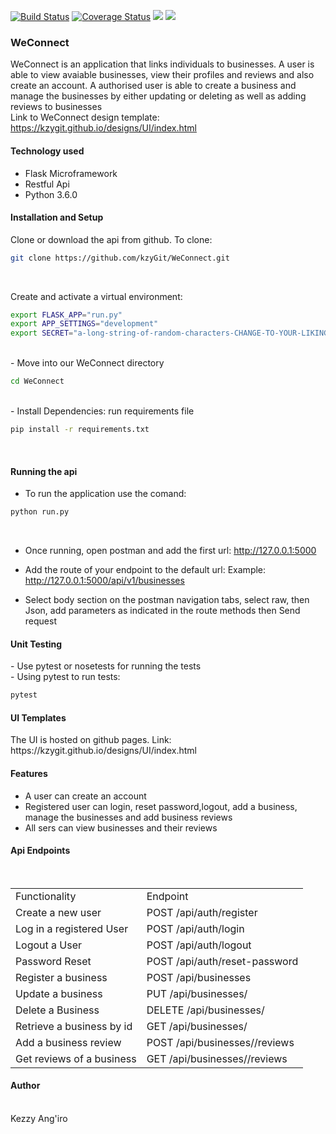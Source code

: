 [![Build Status](https://travis-ci.org/kzyGit/WeConnect.svg?branch=api)](https://travis-ci.org/kzyGit/WeConnect)
[![Coverage Status](https://coveralls.io/repos/github/kzyGit/WeConnect/badge.svg?branch=develop)](https://coveralls.io/github/kzyGit/WeConnect?branch=develop)
<a href="https://codeclimate.com/github/codeclimate/codeclimate/maintainability"><img src="https://api.codeclimate.com/v1/badges/a99a88d28ad37a79dbf6/maintainability" /></a>
<a href="https://codeclimate.com/github/codeclimate/codeclimate/test_coverage"><img src="https://api.codeclimate.com/v1/badges/a99a88d28ad37a79dbf6/test_coverage" /></a>

<h3>WeConnect</h3>

WeConnect is an application that links individuals to businesses. A user is able to view avaiable businesses, view their profiles and reviews and also create an account. A authorised user is able to create a business and manage the businesses by either updating or deleting as well as adding reviews to businesses<br>
Link to WeConnect design template: https://kzygit.github.io/designs/UI/index.html<br> 

<h4>Technology used</h4>
<ul>
  <li>Flask Microframework</li>
  <li>Restful Api</li>
  <li>Python 3.6.0</li>
 </ul>

<h4>Installation and Setup</h4>
Clone or download the api from github. To clone:<br>

```sh
git clone https://github.com/kzyGit/WeConnect.git
```
<br>

Create and activate a virtual environment:<br>
 ```sh
export FLASK_APP="run.py"
export APP_SETTINGS="development"
export SECRET="a-long-string-of-random-characters-CHANGE-TO-YOUR-LIKING"
 ```
<br>
 - Move into our WeConnect directory <br>
 
 ```sh
 cd WeConnect
 ```
<br>
 - Install Dependencies: run requirements file<br>
 
 ```sh
 pip install -r requirements.txt
 ```
<br>

<h4>Running the api</h4>

- To run the application use the comand:<br>
```sh
python run.py
```
<br>

- Once running, open postman and add the first url: http://127.0.0.1:5000 <br>
- Add the route of your endpoint to the default url: Example: http://127.0.0.1:5000/api/v1/businesses <br>


- Select body section on the postman navigation tabs, select raw, then Json, add parameters as indicated in the route methods then Send request


<h4>Unit Testing</h4>
  - Use pytest or nosetests for running the tests<br>
  - Using pytest to run tests:<br>

  ```sh
  pytest
  ```

<h4>UI Templates</h4>
The UI is hosted on github pages. Link: https://kzygit.github.io/designs/UI/index.html

<h4>Features</h4>

  <ul>
  <li>A user can create an account</li>
  <li>Registered user can login, reset password,logout, add a business, manage the businesses and add business reviews</li>
  <li>All sers can view businesses and their reviews</li>
  </ul>

<h4> Api Endpoints </h4>
<br>
<table>
<tr><td>Functionality</td><td>Endpoint</td></tr>

<tr><td>Create a new user</td><td>POST /api/auth/register</td></tr>
<tr><td>Log in a registered User</td><td>POST /api/auth/login</td></tr>
<tr><td>Logout a User</td><td>POST /api/auth/logout</td></tr>
<tr><td>Password Reset</td><td>POST /api/auth/reset-password</td></tr>
<tr><td>Register a business</td><td>POST /api/businesses</td></tr>
<tr><td>Update a business</td><td>PUT /api/businesses/<businessId></td></tr>
<tr><td>Delete a Business</td><td>DELETE /api/businesses/<businessId></td></tr>
<tr><td>Retrieve a business by id</td><td>GET /api/businesses/<businessId></td></tr>
<tr><td>Add a business review</td><td>POST /api/businesses/<businessId>/reviews</td></tr>
<tr><td>Get reviews of a business</td><td>GET /api/businesses/<businessId>/reviews</td></tr>

</table>

<h4> Author </h4><br>
Kezzy Ang'iro




